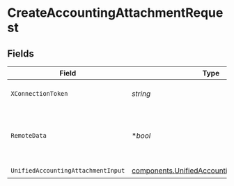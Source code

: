 # CreateAccountingAttachmentRequest


## Fields

| Field                                                                                                      | Type                                                                                                       | Required                                                                                                   | Description                                                                                                | Example                                                                                                    |
| ---------------------------------------------------------------------------------------------------------- | ---------------------------------------------------------------------------------------------------------- | ---------------------------------------------------------------------------------------------------------- | ---------------------------------------------------------------------------------------------------------- | ---------------------------------------------------------------------------------------------------------- |
| `XConnectionToken`                                                                                         | *string*                                                                                                   | :heavy_check_mark:                                                                                         | The connection token                                                                                       |                                                                                                            |
| `RemoteData`                                                                                               | **bool*                                                                                                    | :heavy_minus_sign:                                                                                         | Set to true to include data from the original Accounting software.                                         | false                                                                                                      |
| `UnifiedAccountingAttachmentInput`                                                                         | [components.UnifiedAccountingAttachmentInput](../../models/components/unifiedaccountingattachmentinput.md) | :heavy_check_mark:                                                                                         | N/A                                                                                                        |                                                                                                            |